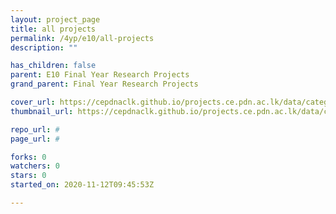 ```yaml
---
layout: project_page
title: all projects
permalink: /4yp/e10/all-projects
description: ""

has_children: false
parent: E10 Final Year Research Projects
grand_parent: Final Year Research Projects

cover_url: https://cepdnaclk.github.io/projects.ce.pdn.ac.lk/data/categories/4yp/cover_page.jpg
thumbnail_url: https://cepdnaclk.github.io/projects.ce.pdn.ac.lk/data/categories/4yp/thumbnail.jpg

repo_url: #
page_url: #

forks: 0
watchers: 0
stars: 0
started_on: 2020-11-12T09:45:53Z

---
```

    
